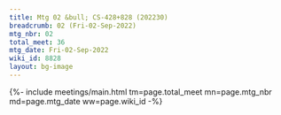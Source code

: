 ```yaml
---
title: Mtg 02 &bull; CS-428+828 (202230)
breadcrumb: 02 (Fri-02-Sep-2022)
mtg_nbr: 02
total_meet: 36
mtg_date: Fri-02-Sep-2022
wiki_id: 8828
layout: bg-image
---
```


{%- include meetings/main.html
    tm=page.total_meet
    mn=page.mtg_nbr
    md=page.mtg_date
    ww=page.wiki_id
-%}
